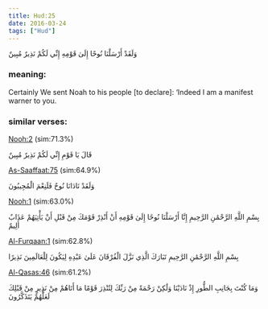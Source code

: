 ```yaml
---
title: Hud:25
date: 2016-03-24
tags: ["Hud"]
---
```

وَلَقَدْ أَرْسَلْنَا نُوحًا إِلَىٰ قَوْمِهِ إِنِّي لَكُمْ نَذِيرٌ مُبِينٌ
### meaning: 
Certainly We sent Noah to his people [to declare]: ‘Indeed I am a manifest warner to you.
### similar verses: 

[Nooh:2](/71/2) (sim:71.3%)

قَالَ يَا قَوْمِ إِنِّي لَكُمْ نَذِيرٌ مُبِينٌ

[As-Saaffaat:75](/37/75) (sim:64.9%)

وَلَقَدْ نَادَانَا نُوحٌ فَلَنِعْمَ الْمُجِيبُونَ

[Nooh:1](/71/1) (sim:63.0%)

بِسْمِ اللَّهِ الرَّحْمَٰنِ الرَّحِيمِ إِنَّا أَرْسَلْنَا نُوحًا إِلَىٰ قَوْمِهِ أَنْ أَنْذِرْ قَوْمَكَ مِنْ قَبْلِ أَنْ يَأْتِيَهُمْ عَذَابٌ أَلِيمٌ

[Al-Furqaan:1](/25/1) (sim:62.8%)

بِسْمِ اللَّهِ الرَّحْمَٰنِ الرَّحِيمِ تَبَارَكَ الَّذِي نَزَّلَ الْفُرْقَانَ عَلَىٰ عَبْدِهِ لِيَكُونَ لِلْعَالَمِينَ نَذِيرًا

[Al-Qasas:46](/28/46) (sim:61.2%)

وَمَا كُنْتَ بِجَانِبِ الطُّورِ إِذْ نَادَيْنَا وَلَٰكِنْ رَحْمَةً مِنْ رَبِّكَ لِتُنْذِرَ قَوْمًا مَا أَتَاهُمْ مِنْ نَذِيرٍ مِنْ قَبْلِكَ لَعَلَّهُمْ يَتَذَكَّرُونَ
